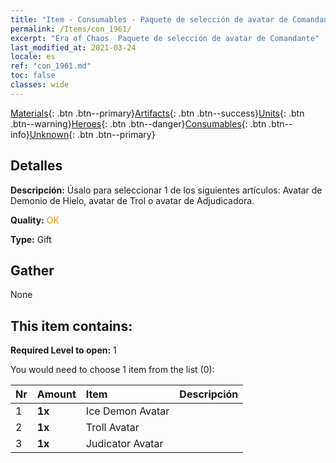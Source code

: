 ```yaml
---
title: "Item - Consumables - Paquete de selección de avatar de Comandante"
permalink: /Items/con_1961/
excerpt: "Era of Chaos  Paquete de selección de avatar de Comandante"
last_modified_at: 2021-03-24
locale: es
ref: "con_1961.md"
toc: false
classes: wide
---
```

 [Materials](/es/Items/){: .btn .btn--primary}[Artifacts](/es/Items/Artifacts/){: .btn .btn--success}[Units](/es/Items/Units/){: .btn .btn--warning}[Heroes](/es/Items/Heroes/){: .btn .btn--danger}[Consumables](/es/Items/Consumables/){: .btn .btn--info}[Unknown](/es/Items/Unknown/){: .btn .btn--primary}

## Detalles
 **Descripción:** Úsalo para seleccionar 1 de los siguientes artículos: Avatar de Demonio de Hielo, avatar de Trol o avatar de Adjudicadora.

 **Quality:** <span style="color: #FF8C00">OK</span>

 **Type:** Gift

## Gather

  None

## This item contains:

 **Required Level to open:** 1

 You would need to choose 1 item from the list (0):

  | Nr | Amount |     Item    | Descripción |
  |:---|:-------|:------------|:-----------:|
  | 1 |  **1x** | Ice Demon Avatar |  | 
  | 2 |  **1x** | Troll Avatar |  | 
  | 3 |  **1x** | Judicator Avatar |  | 
